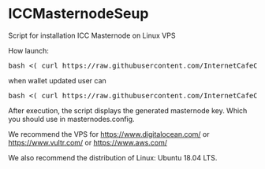 # ICCMasternodeSeup

Script for installation ICC Masternode on Linux VPS

How launch:

<pre>
bash <( curl https://raw.githubusercontent.com/InternetCafeCoin/ICCMasternodeSetup/master/icc-install-v1.0.sh )
</pre> 

when wallet updated
user can 
<pre>
bash <( curl https://raw.githubusercontent.com/InternetCafeCoin/ICCMasternodeSetup/master/icc-update-v1.0.sh )
</pre> 

After execution, the script displays the generated masternode key. Which you should use in masternodes.config.

We recommend the VPS for https://www.digitalocean.com/ or https://www.vultr.com/ or https://www.aws.com/

We also recommend the distribution of Linux: Ubuntu 18.04 LTS. 
